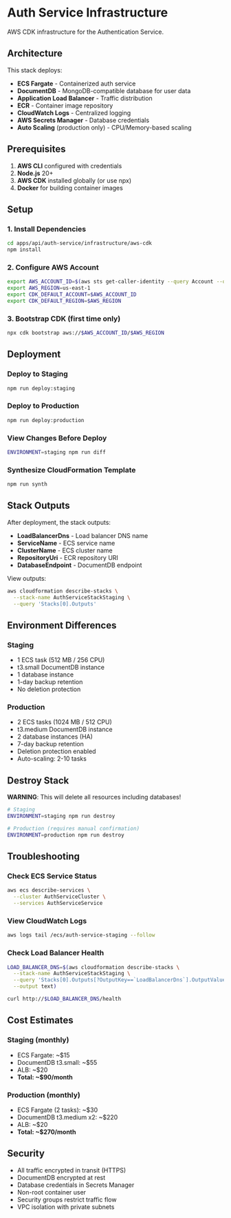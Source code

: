 # Auth Service Infrastructure

AWS CDK infrastructure for the Authentication Service.

## Architecture

This stack deploys:

- **ECS Fargate** - Containerized auth service
- **DocumentDB** - MongoDB-compatible database for user data
- **Application Load Balancer** - Traffic distribution
- **ECR** - Container image repository
- **CloudWatch Logs** - Centralized logging
- **AWS Secrets Manager** - Database credentials
- **Auto Scaling** (production only) - CPU/Memory-based scaling

## Prerequisites

1. **AWS CLI** configured with credentials
2. **Node.js** 20+
3. **AWS CDK** installed globally (or use npx)
4. **Docker** for building container images

## Setup

### 1. Install Dependencies

```bash
cd apps/api/auth-service/infrastructure/aws-cdk
npm install
```

### 2. Configure AWS Account

```bash
export AWS_ACCOUNT_ID=$(aws sts get-caller-identity --query Account --output text)
export AWS_REGION=us-east-1
export CDK_DEFAULT_ACCOUNT=$AWS_ACCOUNT_ID
export CDK_DEFAULT_REGION=$AWS_REGION
```

### 3. Bootstrap CDK (first time only)

```bash
npx cdk bootstrap aws://$AWS_ACCOUNT_ID/$AWS_REGION
```

## Deployment

### Deploy to Staging

```bash
npm run deploy:staging
```

### Deploy to Production

```bash
npm run deploy:production
```

### View Changes Before Deploy

```bash
ENVIRONMENT=staging npm run diff
```

### Synthesize CloudFormation Template

```bash
npm run synth
```

## Stack Outputs

After deployment, the stack outputs:

- **LoadBalancerDns** - Load balancer DNS name
- **ServiceName** - ECS service name
- **ClusterName** - ECS cluster name
- **RepositoryUri** - ECR repository URI
- **DatabaseEndpoint** - DocumentDB endpoint

View outputs:

```bash
aws cloudformation describe-stacks \
  --stack-name AuthServiceStackStaging \
  --query 'Stacks[0].Outputs'
```

## Environment Differences

### Staging
- 1 ECS task (512 MB / 256 CPU)
- t3.small DocumentDB instance
- 1 database instance
- 1-day backup retention
- No deletion protection

### Production
- 2 ECS tasks (1024 MB / 512 CPU)
- t3.medium DocumentDB instance
- 2 database instances (HA)
- 7-day backup retention
- Deletion protection enabled
- Auto-scaling: 2-10 tasks

## Destroy Stack

**WARNING**: This will delete all resources including databases!

```bash
# Staging
ENVIRONMENT=staging npm run destroy

# Production (requires manual confirmation)
ENVIRONMENT=production npm run destroy
```

## Troubleshooting

### Check ECS Service Status

```bash
aws ecs describe-services \
  --cluster AuthServiceCluster \
  --services AuthServiceService
```

### View CloudWatch Logs

```bash
aws logs tail /ecs/auth-service-staging --follow
```

### Check Load Balancer Health

```bash
LOAD_BALANCER_DNS=$(aws cloudformation describe-stacks \
  --stack-name AuthServiceStackStaging \
  --query 'Stacks[0].Outputs[?OutputKey==`LoadBalancerDns`].OutputValue' \
  --output text)

curl http://$LOAD_BALANCER_DNS/health
```

## Cost Estimates

### Staging (monthly)
- ECS Fargate: ~$15
- DocumentDB t3.small: ~$55
- ALB: ~$20
- **Total: ~$90/month**

### Production (monthly)
- ECS Fargate (2 tasks): ~$30
- DocumentDB t3.medium x2: ~$220
- ALB: ~$20
- **Total: ~$270/month**

## Security

- All traffic encrypted in transit (HTTPS)
- DocumentDB encrypted at rest
- Database credentials in Secrets Manager
- Non-root container user
- Security groups restrict traffic flow
- VPC isolation with private subnets
